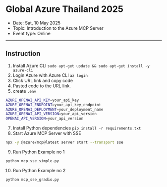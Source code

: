 # Global Azure Thailand 2025
- Date: Sat, 10 May 2025
- Topic: Introduction to the Azure MCP Server
- Event type: Online
----
## Instruction
1. Install Azure CLI `sudo apt-get update && sudo apt-get install -y azure-cli`
3. Login Azure with Azure CLI `az login`
4. Click URL link and copy code
5. Pasted code to the URL link.
6. create `.env`
```bash
AZURE_OPENAI_API_KEY=your_api_key
AZURE_OPENAI_ENDPOINT=your_api_key_endpoint
AZURE_OPENAI_DEPLOYMENT=your_deployment_name
AZURE_OPENAI_API_VERSION=your_api_version
OPENAI_API_VERSION=your_api_version
```
7. Install Python dependencies `pip install -r requirements.txt`
8. Start Azure MCP Server with SSE
```bash
npx -y @azure/mcp@latest server start --transport sse
```
9. Run Python Example no 1
```bash
python mcp_sse_simple.py
```
10. Run Python Example no 2
```bash
python mcp_sse_gradio.py
```